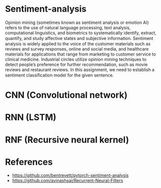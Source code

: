 # Sentiment-analysis

Opinion mining (sometimes known as sentiment analysis or emotion AI) refers to the use of natural language processing, text analysis, computational linguistics, and biometrics to systematically identify, extract, quantify, and study aﬀective states and subjective information. Sentiment analysis is widely applied to the voice of the customer materials such as reviews and survey responses, online and social media, and healthcare materials for applications that range from marketing to customer service to clinical medicine. Industrial circles utilize opinion mining techniques to detect people’s preference for further recommendation, such as movie reviews and restaurant reviews. In this assignment, we need to establish a sentiment classiﬁcation model for the given sentence.

# CNN (Convolutional network)

# RNN (LSTM)

# RNF (Recursive neural kernel)

# References

- https://github.com/bentrevett/pytorch-sentiment-analysis
- https://github.com/avinashsai/Recurrent-Neural-Filters
